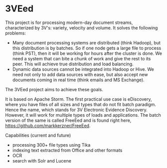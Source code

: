 3VEed
=====

This project is for processing modern-day document streams, characterized by 3V's: variety, velocity and volume. 
It solves the following problems:

* Many document processing systems are distributed (think Hadoop), but this distribution is by batches. So if one node gets a 
large file to process (think PST), then it will be working for hours after the cluster is done. We need a system
that can bite a chunk of work and give the rest to its peer. This will achieve true distribution and load balancing.
* Dynamic data sources cannot be integrated into Hadoop or Hive. We need not only to add data sources with ease, 
but also accept new documents coming in real time (think emails and MS Exchange).

The 3VEed project aims to achieve these goals.

It is based on Apache Storm. The first practical use case is eDiscovery, where you have files of all sizes and types that do not fit batch paradigm.
Hence the name, which stands for 3V Electronic Evidence Discovery. However, it will work for multiple types of loads and applications. 
The batch version of the same is called FreeEed and is found right here, https://github.com/markkerzner/FreeEed.

Capabilities (current and future)

* processing 300+ file types using Tika
* indexing text extracted from Office and other formats
* OCR
* search with Solr and Lucene

